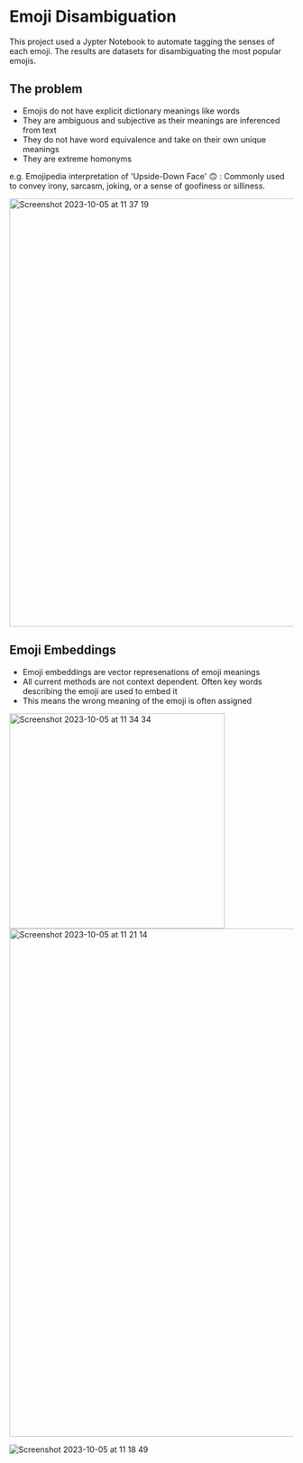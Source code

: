 # Emoji Disambiguation
This project used a Jypter Notebook to automate tagging the senses of each emoji. The results are datasets for disambiguating the most popular emojis. 

## The problem
- Emojis do not have explicit dictionary meanings like words
- They are ambiguous and subjective as their meanings are inferenced from text
- They do not have word equivalence and take on their own unique meanings
- They are extreme homonyms

e.g. Emojipedia interpretation of 'Upside-Down Face' 🙃 : Commonly used to convey irony, sarcasm, joking, or a sense of goofiness or silliness. 

<img width="760" alt="Screenshot 2023-10-05 at 11 37 19" src="https://github.com/elenabarry/Emoji-Disambiguation/assets/53048127/d23139ad-d40a-4d10-8e83-0b89124e049a">

## Emoji Embeddings

- Emoji embeddings are vector represenations of emoji meanings
- All current methods are not context dependent. Often key words describing the emoji are used to embed it
- This means the wrong meaning of the emoji is often assigned

<img width="382" alt="Screenshot 2023-10-05 at 11 34 34" src="https://github.com/elenabarry/Emoji-Disambiguation/assets/53048127/e5057a22-6b53-4ecc-bc4b-db90e25fdc99">



<img width="902" alt="Screenshot 2023-10-05 at 11 21 14" src="https://github.com/elenabarry/Emoji-Disambiguation/assets/53048127/3ef58414-dc09-46de-88be-7a6423670147">


![Screenshot 2023-10-05 at 11 18 49](https://github.com/elenabarry/Emoji-Disambiguation/assets/53048127/a53230a9-029e-481e-aa96-b90f4eca6f47)
